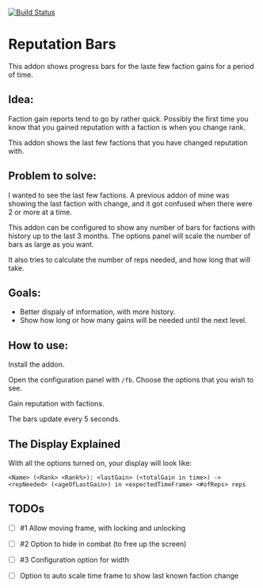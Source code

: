 [![Build Status](https://travis-ci.org/opussf/RepBars.svg?branch=master)](https://travis-ci.org/opussf/RepBars)

# Reputation Bars

This addon shows progress bars for the laste few faction gains for a period of time.

## Idea:
Faction gain reports tend to go by rather quick.
Possibly the first time you know that you gained reputation with a faction is when you change rank.

This addon shows the last few factions that you have changed reputation with.

## Problem to solve:
I wanted to see the last few factions.
A previous addon of mine was showing the last faction with change, and it got confused when there were 2 or more at a time.

This addon can be configured to show any number of bars for factions with history up to the last 3 months.
The options panel will scale the number of bars as large as you want.

It also tries to calculate the number of reps needed, and how long that will take.

## Goals:
* Better dispaly of information, with more history.
* Show how long or how many gains will be needed until the next level.

## How to use:
Install the addon.

Open the configuration panel with ```/fb```.
Choose the options that you wish to see.

Gain reputation with factions.

The bars update every 5 seconds.

## The Display Explained
With all the options turned on, your display will look like:

```
<Name> (<Rank> <Rank%>): <lastGain> (<totalGain in time>) -> <repNeeded> (<ageOfLastGain>) in <expectedTimeFrame> <#ofReps> reps
```

## TODOs
- [ ] #1 Allow moving frame, with locking and unlocking
- [ ] #2 Option to hide in combat (to free up the screen)
- [ ] #3 Configuration option for width
- [ ] Option to auto scale time frame to show last known faction change


